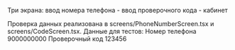 Три экрана: ввод номера телефона - ввод проверочного кода - кабинет

Проверка данных реализована в screens/PhoneNumberScreen.tsx и screens/CodeScreen.tsx. Данные для тестов:
Номер телефона 9000000000
Проверочный код 123456
